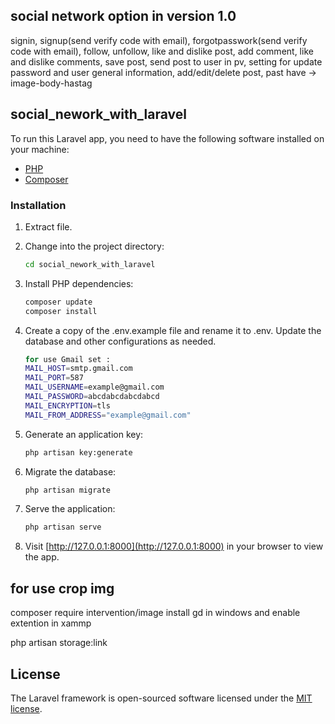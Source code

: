 ## social network option in version 1.0
signin, signup(send verify code with email), forgotpasswork(send verify code with email), follow, unfollow, like and dislike post, add comment, like and dislike comments, save post, send post to user in pv, setting for update password and user general information, add/edit/delete post, past have -> image-body-hastag

## social_nework_with_laravel

To run this Laravel app, you need to have the following software installed on your machine:
- [PHP](https://www.php.net/)
- [Composer](https://getcomposer.org/)


### Installation
1. Extract file.

2. Change into the project directory:
    ```bash
    cd social_nework_with_laravel
    ```

3. Install PHP dependencies:
    ```bash
    composer update
    composer install
    ```
4. Create a copy of the .env.example file and rename it to .env. Update the database and other configurations as needed.
    ```bash
    for use Gmail set :
    MAIL_HOST=smtp.gmail.com
    MAIL_PORT=587
    MAIL_USERNAME=example@gmail.com
    MAIL_PASSWORD=abcdabcdabcdabcd
    MAIL_ENCRYPTION=tls
    MAIL_FROM_ADDRESS="example@gmail.com"
    ```

6. Generate an application key:
    ```bash
    php artisan key:generate
    ```
7. Migrate the database:
    ```bash
    php artisan migrate
    ```
8. Serve the application:
    ```bash
    php artisan serve
    ```
10. Visit [http://127.0.0.1:8000](http://127.0.0.1:8000) in your browser to view the app.

## for use crop img
composer require intervention/image
install gd in windows and enable extention in xammp

php artisan storage:link


## License

The Laravel framework is open-sourced software licensed under the [MIT license](https://opensource.org/licenses/MIT).
